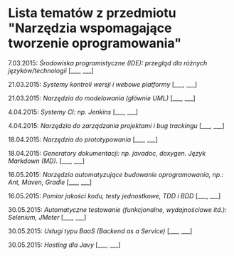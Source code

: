 # Lista tematów z przedmiotu "Narzędzia wspomagające tworzenie oprogramowania"

7.03.2015: *Środowiska programistyczne (IDE): przegląd dla różnych języków/technologii* [___, ___]

21.03.2015: *Systemy kontroli wersji i webowe platformy* [___, ___]

21.03.2015: *Narzędzia do modelowania (głównie UML)* [___, ___]

4.04.2015: *Systemy CI: np. Jenkins* [___, ___]

4.04.2015: *Narzędzia do zarządzania projektami i bug trackingu* [___, ___]

18.04.2015: *Narzędzia do prototypowania* [___, ___]

18.04.2015: *Generatory dokumentacji: np. javadoc, doxygen. Język Markdown (MD).* [___, ___]

16.05.2015: *Narzędzia automatyzujące budowanie oprogramowania, np.: Ant, Maven, Gradle* [___, ___]

16.05.2015: *Pomiar jakości kodu, testy jednostkowe, TDD i BDD* [___, ___]

30.05.2015: *Automatyczne testowanie (funkcjonalne, wydajnościowe itd.): Selenium, JMeter* [___, ___]

30.05.2015: *Usługi typu BaaS (Backend as a Service)* [___, ___]

30.05.2015: *Hosting dla Javy* [___, ___]

